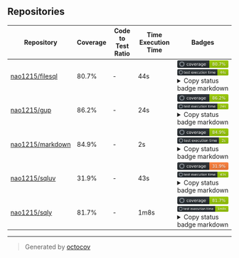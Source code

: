 ## Repositories

| Repository | Coverage | Code to Test Ratio | Time Execution Time | Badges |
| --- | --- | --- | --- | --- |
| [nao1215/filesql](https://github.com/nao1215/filesql) | 80.7% | - | 44s | ![nao1215/filesql](https://raw.githubusercontent.com/nao1215/octocovs-central-repo/main/badges/nao1215/filesql/coverage.svg) ![nao1215/filesql](https://raw.githubusercontent.com/nao1215/octocovs-central-repo/main/badges/nao1215/filesql/time.svg) <details><summary>Copy status badge markdown</summary>```![Coverage](https://raw.githubusercontent.com/nao1215/octocovs-central-repo/main/badges/nao1215/filesql/coverage.svg)```<br>```![Test Execution Time](https://raw.githubusercontent.com/nao1215/octocovs-central-repo/main/badges/nao1215/filesql/time.svg)```</details> |
| [nao1215/gup](https://github.com/nao1215/gup) | 86.2% | - | 24s | ![nao1215/gup](https://raw.githubusercontent.com/nao1215/octocovs-central-repo/main/badges/nao1215/gup/coverage.svg) ![nao1215/gup](https://raw.githubusercontent.com/nao1215/octocovs-central-repo/main/badges/nao1215/gup/time.svg) <details><summary>Copy status badge markdown</summary>```![Coverage](https://raw.githubusercontent.com/nao1215/octocovs-central-repo/main/badges/nao1215/gup/coverage.svg)```<br>```![Test Execution Time](https://raw.githubusercontent.com/nao1215/octocovs-central-repo/main/badges/nao1215/gup/time.svg)```</details> |
| [nao1215/markdown](https://github.com/nao1215/markdown) | 84.9% | - | 2s | ![nao1215/markdown](https://raw.githubusercontent.com/nao1215/octocovs-central-repo/main/badges/nao1215/markdown/coverage.svg) ![nao1215/markdown](https://raw.githubusercontent.com/nao1215/octocovs-central-repo/main/badges/nao1215/markdown/time.svg) <details><summary>Copy status badge markdown</summary>```![Coverage](https://raw.githubusercontent.com/nao1215/octocovs-central-repo/main/badges/nao1215/markdown/coverage.svg)```<br>```![Test Execution Time](https://raw.githubusercontent.com/nao1215/octocovs-central-repo/main/badges/nao1215/markdown/time.svg)```</details> |
| [nao1215/sqluv](https://github.com/nao1215/sqluv) | 31.9% | - | 43s | ![nao1215/sqluv](https://raw.githubusercontent.com/nao1215/octocovs-central-repo/main/badges/nao1215/sqluv/coverage.svg) ![nao1215/sqluv](https://raw.githubusercontent.com/nao1215/octocovs-central-repo/main/badges/nao1215/sqluv/time.svg) <details><summary>Copy status badge markdown</summary>```![Coverage](https://raw.githubusercontent.com/nao1215/octocovs-central-repo/main/badges/nao1215/sqluv/coverage.svg)```<br>```![Test Execution Time](https://raw.githubusercontent.com/nao1215/octocovs-central-repo/main/badges/nao1215/sqluv/time.svg)```</details> |
| [nao1215/sqly](https://github.com/nao1215/sqly) | 81.7% | - | 1m8s | ![nao1215/sqly](https://raw.githubusercontent.com/nao1215/octocovs-central-repo/main/badges/nao1215/sqly/coverage.svg) ![nao1215/sqly](https://raw.githubusercontent.com/nao1215/octocovs-central-repo/main/badges/nao1215/sqly/time.svg) <details><summary>Copy status badge markdown</summary>```![Coverage](https://raw.githubusercontent.com/nao1215/octocovs-central-repo/main/badges/nao1215/sqly/coverage.svg)```<br>```![Test Execution Time](https://raw.githubusercontent.com/nao1215/octocovs-central-repo/main/badges/nao1215/sqly/time.svg)```</details> |

---

> Generated by [octocov](https://github.com/k1LoW/octocov)
